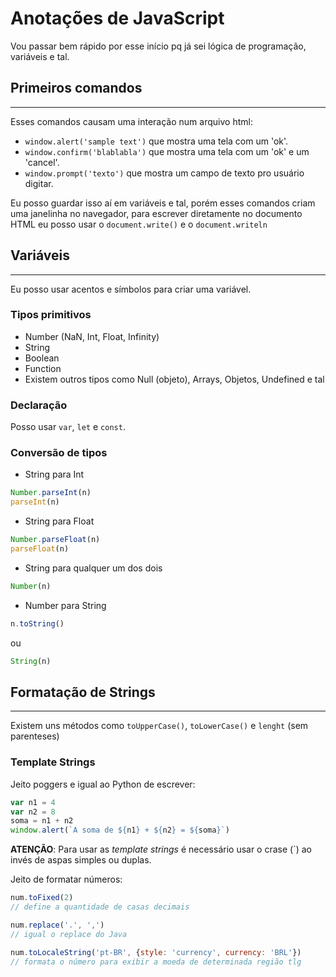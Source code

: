 # Anotações de JavaScript

Vou passar bem rápido por esse início pq já sei lógica de programação, variáveis e tal.

## Primeiros comandos
---
Esses comandos causam uma interação num arquivo html:
- `window.alert('sample text')` que mostra uma tela com um 'ok'.
- `window.confirm('blablabla')` que mostra uma tela com um 'ok' e um 'cancel'.
- `window.prompt('texto')` que mostra um campo de texto pro usuário digitar.

Eu posso guardar isso aí em variáveis e tal, porém esses comandos criam uma janelinha no navegador, para escrever diretamente no documento HTML eu posso usar o `document.write()` e o `document.writeln`

## Variáveis
---
Eu posso usar acentos e símbolos para criar uma variável.

### Tipos primitivos

- Number (NaN, Int, Float, Infinity)
- String
- Boolean
- Function
- Existem outros tipos como Null (objeto), Arrays, Objetos, Undefined e tal

### Declaração

Posso usar `var`, `let` e `const`.

### Conversão de tipos

- String para Int

```Javascript
Number.parseInt(n)
parseInt(n)
```

- String para Float

```Javascript
Number.parseFloat(n)
parseFloat(n)
```

- String para qualquer um dos dois

```Javascript
Number(n)
```

- Number para String

```Javascript
n.toString()
```
ou
```Javascript
String(n)
```

## Formatação de Strings
---
Existem uns métodos como `toUpperCase()`, `toLowerCase()` e `lenght` (sem parenteses)

### Template Strings

Jeito poggers e igual ao Python de escrever:

```Javascript
var n1 = 4
var n2 = 8
soma = n1 + n2
window.alert(`A soma de ${n1} + ${n2} = ${soma}`)
```

**ATENÇÃO**: Para usar as *template strings* é necessário usar o crase (`) ao invés de aspas simples ou duplas.

Jeito de formatar números:
```Javascript
num.toFixed(2)
// define a quantidade de casas decimais

num.replace('.', ',')
// igual o replace do Java

num.toLocaleString('pt-BR', {style: 'currency', currency: 'BRL'})
// formata o número para exibir a moeda de determinada região tlg
```
